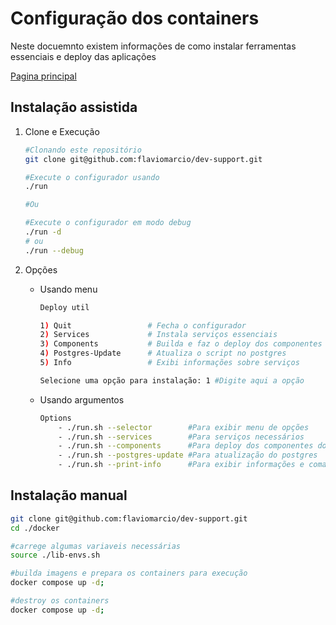 # Configuração dos containers
Neste docuemnto existem informações de como instalar ferramentas essenciais e deploy das aplicações

[Pagina principal](./README.md)

## Instalação assistida

1. Clone e Execução
    ```bash
    #Clonando este repositório
    git clone git@github.com:flaviomarcio/dev-support.git

    #Execute o configurador usando
    ./run
    
    #Ou
    
    #Execute o configurador em modo debug
    ./run -d 
    # ou
    ./run --debug 
    ```

2. Opções
    - Usando menu
        ```bash
        Deploy util

        1) Quit                 # Fecha o configurador  
        2) Services             # Instala serviços essenciais
        3) Components           # Builda e faz o deploy dos componentes
        4) Postgres-Update      # Atualiza o script no postgres
        5) Info                 # Exibi informações sobre serviços

        Selecione uma opção para instalação: 1 #Digite aqui a opção
        ```
    - Usando argumentos
        ```bash
        Options
            - ./run.sh --selector        #Para exibir menu de opções
            - ./run.sh --services        #Para serviços necessários
            - ./run.sh --components      #Para deploy dos componentes do sistema
            - ./run.sh --postgres-update #Para atualização do postgres
            - ./run.sh --print-info      #Para exibir informações e comandos
        ```

## Instalação manual
```bash
git clone git@github.com:flaviomarcio/dev-support.git
cd ./docker

#carrege algumas variaveis necessárias
source ./lib-envs.sh

#builda imagens e prepara os containers para execução
docker compose up -d;

#destroy os containers
docker compose up -d;
```